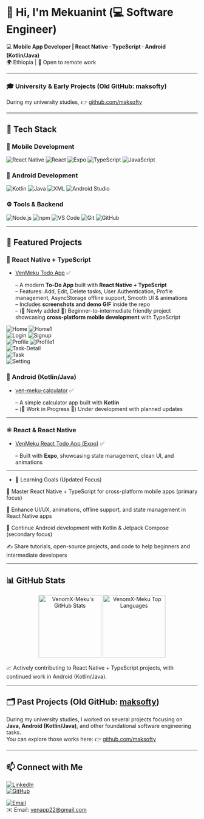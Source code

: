 # 👋 Hi, I'm Mekuanint (💻 Software Engineer)

💻 **Mobile App Developer | React Native · TypeScript · Android (Kotlin/Java)**  
🌍 Ethiopia | 🚀 Open to remote work  

---

### 🎓 University & Early Projects (Old GitHub: maksofty)  
During my university studies, 👉 [github.com/maksofty](https://github.com/maksofty)  

---

## 🔧 Tech Stack

### 📱 Mobile Development
![React Native](https://img.shields.io/badge/React_Native-61DAFB?style=for-the-badge&logo=react&logoColor=20232A)
![React](https://img.shields.io/badge/React-20232A?style=for-the-badge&logo=react&logoColor=61DAFB)
![Expo](https://img.shields.io/badge/Expo-000020?style=for-the-badge&logo=expo&logoColor=white)
![TypeScript](https://img.shields.io/badge/TypeScript-3178C6?style=for-the-badge&logo=typescript&logoColor=white)
![JavaScript](https://img.shields.io/badge/JavaScript-F7DF1E?style=for-the-badge&logo=javascript&logoColor=black)

### 🤖 Android Development
![Kotlin](https://img.shields.io/badge/Kotlin-0095D5?style=for-the-badge&logo=kotlin&logoColor=white)
![Java](https://img.shields.io/badge/Java-007396?style=for-the-badge&logo=java&logoColor=white)
![XML](https://img.shields.io/badge/XML-FF6600?style=for-the-badge&logo=xml&logoColor=white)
![Android Studio](https://img.shields.io/badge/Android_Studio-3DDC84?style=for-the-badge&logo=android-studio&logoColor=white)

### ⚙️ Tools & Backend
![Node.js](https://img.shields.io/badge/Node.js-339933?style=for-the-badge&logo=node.js&logoColor=white)
![npm](https://img.shields.io/badge/npm-CB3837?style=for-the-badge&logo=npm&logoColor=white)
![VS Code](https://img.shields.io/badge/VS_Code-007ACC?style=for-the-badge&logo=visual-studio-code&logoColor=white)
![Git](https://img.shields.io/badge/Git-F05032?style=for-the-badge&logo=git&logoColor=white)
![GitHub](https://img.shields.io/badge/GitHub-181717?style=for-the-badge&logo=github&logoColor=white)

---

## 📌 Featured Projects   


### 📱 React Native + TypeScript
- [VenMeku Todo App](https://github.com/VenomX-Meku/VenMeku-Todo-ReactNative) ✅

 
  
  – A modern **To-Do App** built with **React Native + TypeScript**  
  – Features: Add, Edit, Delete tasks, User Authentication, Profile management, AsyncStorage offline support, Smooth UI & animations  
  – Includes **screenshots and demo GIF** inside the repo  
  – (🚀 Newly added 🚀) Beginner-to-intermediate friendly project showcasing **cross-platform mobile development** with TypeScript


![Home](https://github.com/user-attachments/assets/65f824e1-0de1-4202-b3fa-733230ef7ef6) 
![Home1](https://github.com/user-attachments/assets/4853bee1-b77a-4296-a76f-aba808875831)  
![Login](https://github.com/user-attachments/assets/8cac8be8-2a0e-4e8e-b13f-eedcdc83b0e8) 
![Signup](https://github.com/user-attachments/assets/6be86ca6-1fa6-417c-b4f5-972875fd577c)  
![Profile](https://github.com/user-attachments/assets/d654571d-0367-4cb3-a4da-28a1da63e7cd) 
![Profile1](https://github.com/user-attachments/assets/fd608345-37f2-4c45-94a5-bc42ba3bd899)  
![Task-Detail](https://github.com/user-attachments/assets/8c9213a4-575f-4e3d-8783-371783a8eb17)  
![Task](https://github.com/user-attachments/assets/4f04bc90-7d14-46b9-b3fe-6f4669d942bd)  
![Setting](https://github.com/user-attachments/assets/07b94fe7-4442-4f74-9a70-8bb84df96167)









  



### 📱 Android (Kotlin/Java)
- [ven-meku-calculator](https://github.com/VenomX-Meku/ven-meku-calculator) ✅  
 
  – A simple calculator app built with **Kotlin**  
  – (🚧 Work in Progress 🚧) Under development with planned updates  

---


 
### ⚛️ React & React Native
- [VenMeku React Todo App (Expo)](https://github.com/VenomX-Meku/VenMeku-React-TodoApp) ✅  
    
  – Built with **Expo**, showcasing state management, clean UI, and animations  

---



- 🌱 Learning Goals (Updated Focus)

🚀 Master React Native + TypeScript for cross-platform mobile apps (primary focus)

📲 Enhance UI/UX, animations, offline support, and state management in React Native apps

📱 Continue Android development with Kotlin & Jetpack Compose (secondary focus)

✍️ Share tutorials, open-source projects, and code to help beginners and intermediate developers

---

## 📊 GitHub Stats

<p align="center">
  <img src="https://github-readme-stats.vercel.app/api?username=VenomX-Meku&show_icons=true&theme=tokyonight" alt="VenomX-Meku's GitHub Stats" height="165"/>
  <img src="https://github-readme-stats.vercel.app/api/top-langs/?username=VenomX-Meku&layout=compact&theme=tokyonight" alt="VenomX-Meku Top Languages" height="165"/>
</p>
  

📈 Actively contributing to React Native + TypeScript projects, with continued work in Android (Kotlin/Java).

---

## 🗂 Past Projects (Old GitHub: [maksofty](https://github.com/maksofty))
During my university studies, I worked on several projects focusing on **Java, Android (Kotlin/Java)**, and other foundational software engineering tasks.  
You can explore those works here: 👉 [github.com/maksofty](https://github.com/maksofty)

---

## 📫 Connect with Me

[![LinkedIn](https://img.shields.io/badge/LinkedIn-0A66C2?style=for-the-badge&logo=linkedin&logoColor=white)](https://www.linkedin.com/in/mekuanint-yehualaw-305aa52b3)  
[![GitHub](https://img.shields.io/badge/GitHub-181717?style=for-the-badge&logo=github&logoColor=white)](https://github.com/VenomX-Meku)  

[![Email](https://img.shields.io/badge/Email-D14836?style=for-the-badge&logo=gmail&logoColor=white)](mailto:venapp22@gmail.com)  
✉️ Email: [venapp22@gmail.com](mailto:venapp22@gmail.com)





















